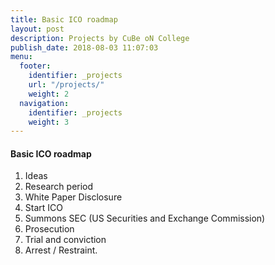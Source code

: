 ```yaml
---
title: Basic ICO roadmap 
layout: post
description: Projects by CuBe oN College
publish_date: 2018-08-03 11:07:03 
menu:
  footer:
    identifier: _projects
    url: "/projects/"
    weight: 2
  navigation:
    identifier: _projects
    weight: 3
---
```



#### Basic ICO roadmap
1. Ideas
2. Research period
3. White Paper Disclosure
4. Start ICO
5. Summons SEC (US Securities and Exchange Commission)
6. Prosecution
7. Trial and conviction
8.  Arrest / Restraint. 
